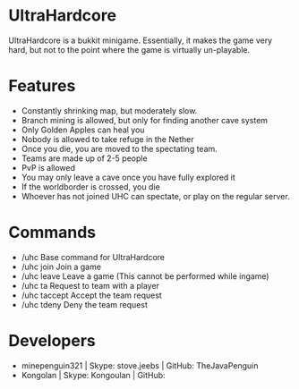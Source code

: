 UltraHardcore
=============
UltraHardcore is a bukkit minigame. Essentially, it makes the game very hard, but not to the point where the game is virtually un-playable. 

Features
========
- Constantly shrinking map, but moderately slow.
- Branch mining is allowed, but only for finding another cave system
- Only Golden Apples can heal you
- Nobody is allowed to take refuge in the Nether
- Once you die, you are moved to the spectating team.
- Teams are made up of 2-5 people
- PvP is allowed
- You may only leave a cave once you have fully explored it
- If the worldborder is crossed, you die
- Whoever has not joined UHC can spectate, or play on the regular server.

Commands
========
- /uhc Base command for UltraHardcore
- /uhc join Join a game
- /uhc leave Leave a game (This cannot be performed while ingame)
- /uhc ta <player> Request to team with a player
- /uhc taccept Accept the team request
- /uhc tdeny Deny the team request

Developers
==========
- minepenguin321 | Skype: stove.jeebs | GitHub: TheJavaPenguin
- Kongolan | Skype: Kongoulan | GitHub:
